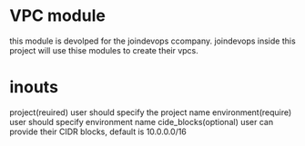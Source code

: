 # VPC module
this module is devolped for the joindevops ccompany. joindevops inside this project will use thise modules to create their vpcs.

# inouts
project(reuired) user should specify the project name
environment(require) user should specify environment name
cide_blocks(optional) user can provide their CIDR blocks, default is 10.0.0.0/16
